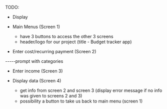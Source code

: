 TODO:
- Display
- Main Menus (Screen 1)
  - have 3 buttons to access the other 3 screens 
  - header/logo for our project (title - Budget tracker app)
  
- Enter cost/recurring payment (Screen 2)

-----prompt with categories
- Enter income (Screen 3)

- Display data (Screen 4)
  - get info from screen 2 and screen 3 (display error message if no info was given to screens 2 and 3)
  - possibility a button to take us back to main menu (screen 1)
